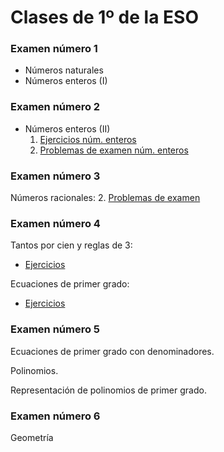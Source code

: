 
# Clases de 1º de la ESO
### Examen número 1
* Números naturales
* Números enteros (I)

### Examen número 2
* Números enteros (II)
   1. [Ejercicios núm. enteros](e1_num_enteros_ct.pdf)
   2. [Problemas de examen núm. enteros](e1_num_enteros_pe.pdf)

### Examen número 3
Números racionales:
   2. [Problemas de examen](e1_num_racionales_pe.pdf)

### Examen número 4

Tantos por cien y reglas de 3:
   * [Ejercicios](e1_proporciones_ct.pdf)

Ecuaciones de primer grado:
   * [Ejercicios](e1_ecuaciones_ct.pdf)


### Examen número 5

Ecuaciones de primer grado con denominadores.

Polinomios. 

Representación de polinomios de primer grado.


### Examen número 6

Geometría

